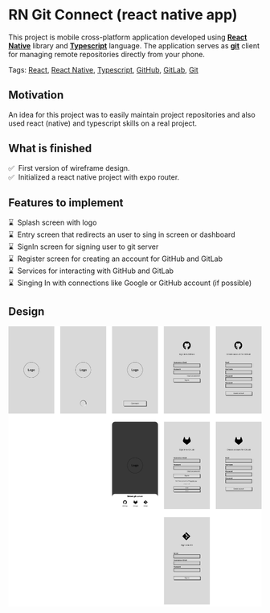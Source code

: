 # RN Git Connect (react native app)
This project is mobile cross-platform application developed using **[React Native](https://reactnative.dev/)** library and **[Typescript](https://www.typescriptlang.org/)** language. The application serves as **[git](https://git-scm.com/)** client for managing remote repositories directly from your phone.

Tags: [React](https://react.dev/), [React Native](https://reactnative.dev/), [Typescript](https://www.typescriptlang.org/), [GitHub](https://github.com/), [GitLab](https://about.gitlab.com/), [Git](https://git-scm.com/)

## Motivation
An idea for this project was to easily maintain project repositories and also used react (native) and typescript skills on a real project.

## What is finished
:white_check_mark:&nbsp;&nbsp;First version of wireframe design.<br />
:white_check_mark:&nbsp;&nbsp;Initialized a react native project with expo router.<br />

## Features to implement
:hourglass:&nbsp;&nbsp;Splash screen with logo<br />
:hourglass:&nbsp;&nbsp;Entry screen that redirects an user to sing in screen or dashboard<br />
:hourglass:&nbsp;&nbsp;SignIn screen for signing user to git server<br />
:hourglass:&nbsp;&nbsp;Register screen for creating an account for GitHub and GitLab<br />
:hourglass:&nbsp;&nbsp;Services for interacting with GitHub and GitLab<br />
:hourglass:&nbsp;&nbsp;Singing In with connections like Google or GitHub account (if possible)<br />

## Design
![Wireframe design for appliccation](readme/git_connect_wireframe.png "Wireframe design for Git Connect")